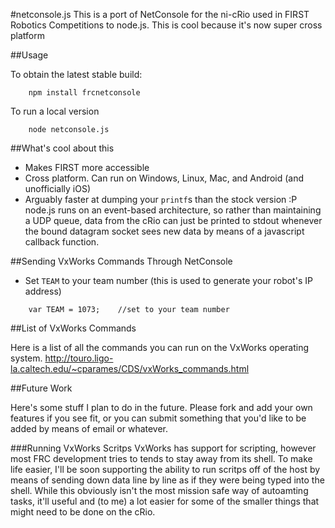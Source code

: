 #netconsole.js
This is a port of NetConsole for the ni-cRio used in FIRST Robotics Competitions to node.js. This is cool because it's now super cross platform

##Usage

To obtain the latest stable build:
```
	npm install frcnetconsole
```

To run a local version
```
	node netconsole.js
```

##What's cool about this

-	Makes FIRST more accessible
-	Cross platform. Can run on Windows, Linux, Mac, and Android (and unofficially iOS)
-	Arguably faster at dumping your `printf`s than the stock version :P node.js runs on an event-based architecture, so rather than maintaining a UDP queue, data from the cRio can just be printed to stdout whenever the bound datagram socket sees new data by means of a javascript callback function.

##Sending VxWorks Commands Through NetConsole

- Set `TEAM` to your team number (this is used to generate your robot's IP address) 

```
	var TEAM = 1073;	//set to your team number
```

##List of VxWorks Commands

Here is a list of all the commands you can run on the VxWorks operating system.
http://touro.ligo-la.caltech.edu/~cparames/CDS/vxWorks_commands.html

##Future Work

Here's some stuff I plan to do in the future. Please fork and add your own features if you see fit, or you can submit something that you'd like to be added by means of email or whatever.

###Running VxWorks Scritps
VxWorks has support for scripting, however most FRC development tries to tends to stay away from its shell. To make life easier, I'll be soon supporting the ability to run scritps off of the host by means of sending down data line by line as if they were being typed into the shell. While this obviously isn't the most mission safe way of autoamting tasks, it'll useful and (to me) a lot easier for some of the smaller things that might need to be done on the cRio.

